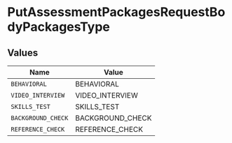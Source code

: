 # PutAssessmentPackagesRequestBodyPackagesType


## Values

| Name               | Value              |
| ------------------ | ------------------ |
| `BEHAVIORAL`       | BEHAVIORAL         |
| `VIDEO_INTERVIEW`  | VIDEO_INTERVIEW    |
| `SKILLS_TEST`      | SKILLS_TEST        |
| `BACKGROUND_CHECK` | BACKGROUND_CHECK   |
| `REFERENCE_CHECK`  | REFERENCE_CHECK    |